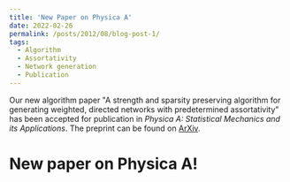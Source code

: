 ```yaml
---
title: 'New Paper on Physica A'
date: 2022-02-26
permalink: /posts/2012/08/blog-post-1/
tags:
  - Algorithm
  - Assortativity
  - Network generation
  - Publication
---
```


Our new algorithm paper "A strength and sparsity preserving algorithm for generating weighted, directed networks with
predetermined assortativity" has been accepted for publication in *Physica A: Statistical Mechanics and its Applications*.
The preprint can be found on [ArXiv](https://arxiv.org/pdf/2308.13033.pdf).


New paper on Physica A!
=====
